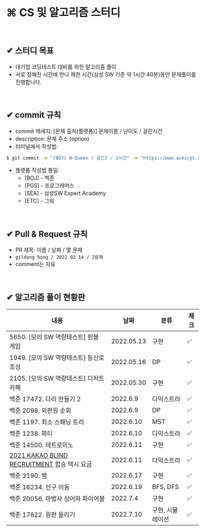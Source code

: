 # ⌘ CS 및 알고리즘 스터디

​                                           

## ✔︎ 스터디 목표

- 대기업 코딩테스트 대비를 위한 알고리즘 풀이
- 서로 정해진 시간에 만나 제한 시간(삼성 SW 기준 약 1시간 40분)동안 문제풀이를 진행합니다.

​                           

## ✔︎ commit 규칙

* commit 메세지: [문제 출처(플랫폼)] 문제이름 / 난이도 / 걸린시간
* description: 문제 주소 (option)
* 터미널에서 작성법:

```bash
$ git commit -m "[BOJ] N-Queen / 골드5 / 1시간" -m "https://www.acmicpc.net/problem/9663" 
```

- 플랫폼 작성법 통일:
  - [BOJ] - 백준
  - [PGS] - 프로그래머스
  - [SEA] - 삼성SW Expert Academy
  - [ETC] - 그외

​           

## ✔︎ Pull & Request 규칙

* PR 제목: 이름 / 날짜 / 몇 문제
* `gildong hong / 2022 02 14 / 2문제` 
* comment는 자유

​                                              

## ✔︎ 알고리즘 풀이 현황판

| 내용                                                         | 날짜       | 분류             | 체크 |
| ------------------------------------------------------------ | ---------- | ---------------- | ---- |
| 5650. [모의 SW 역량테스트] 핀볼 게임                         | 2022.05.13 | 구현             | ✅    |
| 1949. [모의 SW 역량테스트] 등산로 조성                       | 2022.05.16 | DP               | ✅    |
| 2105. [모의 SW 역량테스트] 디저트 카페                       | 2022.05.30 | 구현             | ✅    |
| 백준 17472. 다리 만들기 2                                    | 2022.6.9   | 다익스트라       | ✅    |
| 백준 2098. 외판원 순회                                       | 2022.6.9   | DP               | ✅    |
| 백준 1197. 최소 스패닝 트리                                  | 2022.6.10  | MST              | ✅    |
| 백준 1238. 파티                                              | 2022.6.10  | 다익스트라       | ✅    |
| 백준 14500. 테트로미노                                       | 2022.6.11  | 구현             | ✅    |
| [2021 KAKAO BLIND RECRUITMENT](https://programmers.co.kr/learn/challenges) 합승 택시 요금 | 2022.6.11  | 다익스트라       | ✅    |
| 백준 3190. 뱀                                                | 2022.6.17  | 구현             | ✅    |
| 백준 16234. 인구 이동                                        | 2022.6.19  | BFS, DFS         | ✅    |
| 백준 20056. 마법사 상어와 파이어볼                           | 2022.7.4   | 구현             | ✅    |
| 백준 17822. 원판 돌리기                                      | 2022.7.10  | 구현, 시뮬레이션 | ✅    |

​                     

​                        